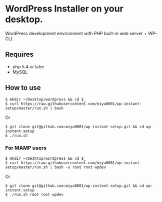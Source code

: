 # WordPress Installer on your desktop.

WordPress development environment with PHP built-in web server + WP-CLI.

## Requires

* php 5.4 or later
* MySQL

## How to use

```
$ mkdir ~/Desktop/wordpress && cd $_
$ curl https://raw.githubusercontent.com/miya0001/wp-instant-setup/master/run.sh | bash
```

Or

```
$ git clone git@github.com:miya0001/wp-instant-setup.git && cd wp-instant-setup
$ ./run.sh
```

### For MAMP users

```
$ mkdir ~/Desktop/wordpress && cd $_
$ curl https://raw.githubusercontent.com/miya0001/wp-instant-setup/master/run.sh | bash -s root root wpdev
```

Or

```
$ git clone git@github.com:miya0001/wp-instant-setup.git && cd wp-instant-setup
$ ./run.sh root root wpdev
```
